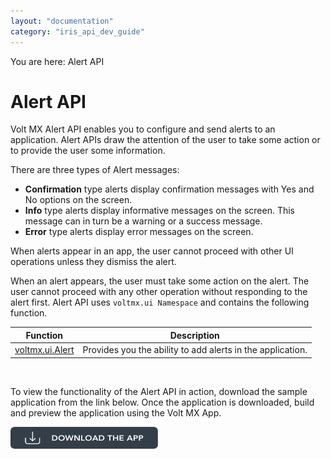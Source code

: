 ```yaml
---
layout: "documentation"
category: "iris_api_dev_guide"
---
```

                             

You are here: Alert API

Alert API
=========

Volt MX  Alert API enables you to configure and send alerts to an application. Alert APIs draw the attention of the user to take some action or to provide the user some information.

There are three types of Alert messages:

*   **Confirmation** type alerts display confirmation messages with Yes and No options on the screen.
*   **Info** type alerts display informative messages on the screen. This message can in turn be a warning or a success message.
*   **Error** type alerts display error messages on the screen.

When alerts appear in an app, the user cannot proceed with other UI operations unless they dismiss the alert.

When an alert appears, the user must take some action on the alert. The user cannot proceed with any other operation without responding to the alert first. Alert API uses `voltmx.ui Namespace` and contains the following function.

| Function | Description |
| --- | --- |
| [voltmx.ui.Alert](voltmx.ui_functions_alert.html#window.a) | Provides you the ability to add alerts in the application. |

 

To view the functionality of the Alert API in action, download the sample application from the link below. Once the application is downloaded, build and preview the application using the Volt MX App.  

[![](resources/images/download_button_08__002__236x35.png)](https://github.com/KonyDocs/Sampleapps/tree/master/AlertAPI)

